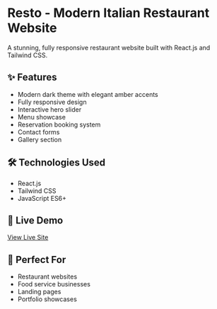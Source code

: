 # Resto - Modern Italian Restaurant Website

A stunning, fully responsive restaurant website built with React.js and Tailwind CSS.

## ✨ Features
- Modern dark theme with elegant amber accents
- Fully responsive design
- Interactive hero slider
- Menu showcase
- Reservation booking system
- Contact forms
- Gallery section

## 🛠️ Technologies Used
- React.js
- Tailwind CSS
- JavaScript ES6+

## 🚀 Live Demo
[View Live Site]([your-demo-link](https://vercel.com/hizbullah-wazirs-projects/resto-restaurant-website))

## 🎯 Perfect For
- Restaurant websites
- Food service businesses
- Landing pages
- Portfolio showcases
